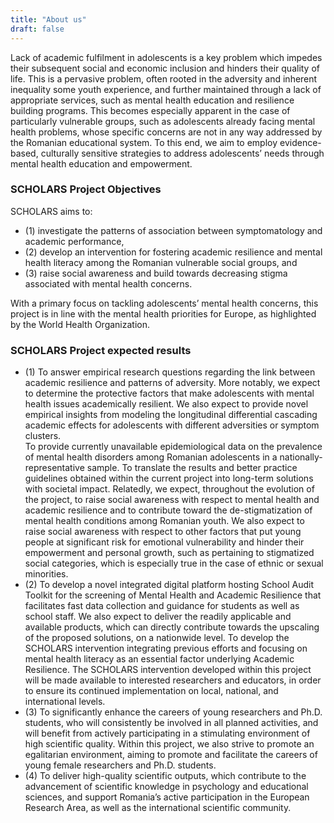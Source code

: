 ```yaml
---
title: "About us"
draft: false
---
```


Lack of academic fulfilment in adolescents is a key problem which impedes their subsequent social and economic inclusion and hinders their quality of life. This is a pervasive problem, often rooted in the adversity and inherent inequality some youth experience, and further maintained through a lack of appropriate services, such as mental health education and resilience building programs. This becomes especially apparent in the case of particularly vulnerable groups, such as adolescents already facing mental health problems, whose specific concerns are not in any way addressed by the Romanian educational system. To this end, we aim to employ evidence-based, culturally sensitive strategies to address adolescents’ needs through mental health education and empowerment.

### SCHOLARS Project Objectives

SCHOLARS aims to: 
- (1) investigate the patterns of association between symptomatology and academic performance, 
- (2) develop an intervention for fostering academic resilience and mental health literacy among the Romanian vulnerable social groups, and 
- (3) raise social awareness and build towards decreasing stigma associated with mental health concerns.

With a primary focus on tackling adolescents’ mental health concerns, this project is in line with the mental health priorities for Europe, as highlighted by the World Health Organization.

### SCHOLARS Project expected results

- (1) To answer empirical research questions regarding the link between academic resilience and patterns of adversity. More notably, we expect to determine the protective factors that make adolescents with mental health issues academically resilient. We also expect to provide novel empirical insights from modeling the longitudinal differential cascading academic effects for adolescents with different adversities or symptom clusters.  
To provide currently unavailable epidemiological data on the prevalence of mental health disorders among Romanian adolescents in a nationally-representative sample.
To translate the results and better practice guidelines obtained within the current project into long-term solutions with societal impact. Relatedly, we expect, throughout the evolution of the project, to raise social awareness with respect to mental health and academic resilience and to contribute toward the de-stigmatization of mental health conditions among Romanian youth. We also expect to raise social awareness with respect to other factors that put young people at significant risk for emotional vulnerability and hinder their empowerment and personal growth, such as pertaining to stigmatized social categories, which is especially true in the case of ethnic or sexual minorities. 
- (2)  To develop a novel integrated digital platform hosting School Audit Toolkit for the screening of Mental Health and Academic Resilience that facilitates fast data collection and guidance for students as well as school staff. We also expect to deliver the readily applicable and available products, which can directly contribute towards the upscaling of the proposed solutions, on a nationwide level. 
To develop the SCHOLARS intervention integrating previous efforts and focusing on mental health literacy as an essential factor underlying Academic Resilience. The SCHOLARS intervention developed within this project will be made available to interested researchers and educators, in order to ensure its continued implementation on local, national, and international levels.
- (3) To significantly enhance the careers of young researchers and Ph.D. students, who will consistently be involved in all planned activities, and will benefit from actively participating in a stimulating environment of high scientific quality. Within this project, we also strive to promote an egalitarian environment, aiming to promote and facilitate the careers of young female researchers and Ph.D. students.
- (4) To deliver high-quality scientific outputs, which contribute to the advancement of scientific knowledge in psychology and educational sciences, and support Romania’s active participation in the European Research Area, as well as the international scientific community.


